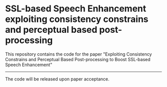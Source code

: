 # SSL-based Speech Enhancement exploiting consistency constrains and perceptual based post-processing
This repository contains the code for the paper "Exploiting Consistency Constrains and Perceptual Based Post-processing to Boost SSL-based Speech Enhancement"

---

The code will be released upon paper acceptance.
